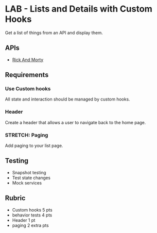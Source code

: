 # LAB - Lists and Details with Custom Hooks

Get a list of things from an API and display them.

## APIs

* [Rick And Morty](https://rickandmortyapi.com/documentation)

## Requirements

### Use Custom hooks

All state and interaction should be managed by custom hooks.

### Header

Create a header that allows a user to navigate back to the home page.

### STRETCH: Paging

Add paging to your list page.

## Testing

* Snapshot testing
* Test state changes
* Mock services

## Rubric

* Custom hooks 5 pts
* behavior tests 4 pts
* Header 1 pt
* paging 2 extra pts